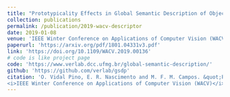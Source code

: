 ```yaml
---
title: "Prototypicality Effects in Global Semantic Description of Objects"
collection: publications
permalink: /publication/2019-wacv-descriptor
date: 2019-01-08
venue: 'IEEE Winter Conference on Applications of Computer Vision (WACV)'
paperurl: 'https://arxiv.org/pdf/1801.04331v3.pdf'
link: 'https://doi.org/10.1109/WACV.2019.00136' 
# code is like project page 
code: 'https://www.verlab.dcc.ufmg.br/global-semantic-description/'
github: 'https://github.com/verlab/gsdp'
citation: 'O. Vidal Pino, E. R. Nascimento and M. F. M. Campos. &quot;Prototypicality Effects in Global Semantic Description of Objects.&quot; 
<i>IEEE Winter Conference on Applications of Computer Vision (WACV)</i>, 2019, pp. 1233-1242, doi: 10.1109/WACV.2019.00136.'
---
```


